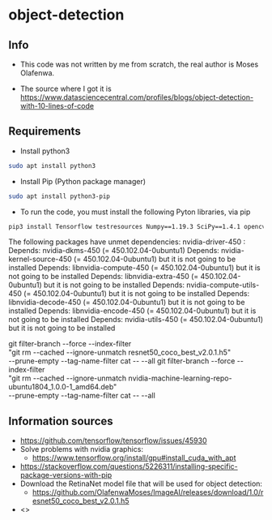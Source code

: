 # object-detection
## Info
* This code was not written by me from scratch, the real author is Moses Olafenwa.  

* The source where I got it is https://www.datasciencecentral.com/profiles/blogs/object-detection-with-10-lines-of-code

## Requirements
* Install python3
```bash
sudo apt install python3
```
* Install Pip (Python package manager)
```bash
sudo apt install python3-pip
```

* To run the code, you must install the following Pyton libraries, via pip
```bash
pip3 install Tensorflow testresources Numpy==1.19.3 SciPy==1.4.1 opencv-python Pillow Matplotlib==3.3.2 H5py Keras ImageAI
```

The following packages have unmet dependencies:
 nvidia-driver-450 : Depends: nvidia-dkms-450 (= 450.102.04-0ubuntu1)
                     Depends: nvidia-kernel-source-450 (= 450.102.04-0ubuntu1) but it is not going to be installed
                     Depends: libnvidia-compute-450 (= 450.102.04-0ubuntu1) but it is not going to be installed
                     Depends: libnvidia-extra-450 (= 450.102.04-0ubuntu1) but it is not going to be installed
                     Depends: nvidia-compute-utils-450 (= 450.102.04-0ubuntu1) but it is not going to be installed
                     Depends: libnvidia-decode-450 (= 450.102.04-0ubuntu1) but it is not going to be installed
                     Depends: libnvidia-encode-450 (= 450.102.04-0ubuntu1) but it is not going to be installed
                     Depends: nvidia-utils-450 (= 450.102.04-0ubuntu1) but it is not going to be installed

git filter-branch --force --index-filter \
  "git rm --cached --ignore-unmatch resnet50_coco_best_v2.0.1.h5" \
  --prune-empty --tag-name-filter cat -- --all
git filter-branch --force --index-filter \
  "git rm --cached --ignore-unmatch nvidia-machine-learning-repo-ubuntu1804_1.0.0-1_amd64.deb" \
  --prune-empty --tag-name-filter cat -- --all


## Information sources
* <https://github.com/tensorflow/tensorflow/issues/45930>
* Solve problems with nvidia graphics: 
  * <https://www.tensorflow.org/install/gpu#install_cuda_with_apt>
* <https://stackoverflow.com/questions/5226311/installing-specific-package-versions-with-pip>
* Download the RetinaNet model file that will be used for object detection:
  * <https://github.com/OlafenwaMoses/ImageAI/releases/download/1.0/resnet50_coco_best_v2.0.1.h5>
* <>
